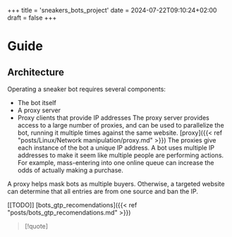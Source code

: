 +++
title = 'sneakers_bots_project'
date = 2024-07-22T09:10:24+02:00
draft = false
+++

# Guide 

## Architecture
Operating a sneaker bot requires several components:

- The bot itself
- A proxy server
- Proxy clients that provide IP addresses
The proxy server provides access to a large number of proxies, and can be used to parallelize the bot, running it multiple times against the same website.
[proxy]({{< ref "posts/Linux/Network manipulation/proxy.md" >}})
The proxies give each instance of the bot a unique IP address. A bot uses multiple IP addresses to make it seem like multiple people are performing actions. For example, mass-entering into one online queue can increase the odds of actually making a purchase.

A proxy helps mask bots as multiple buyers. Otherwise, a targeted website can determine that all entries are from one source and ban the IP.

[[TODO]]
[bots_gtp_recomendations]({{< ref "posts/bots_gtp_recomendations.md" >}})

>[!quote]